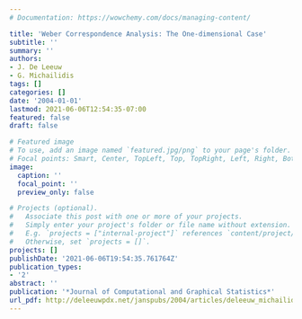 ```yaml
---
# Documentation: https://wowchemy.com/docs/managing-content/

title: 'Weber Correspondence Analysis: The One-dimensional Case'
subtitle: ''
summary: ''
authors:
- J. De Leeuw
- G. Michailidis
tags: []
categories: []
date: '2004-01-01'
lastmod: 2021-06-06T12:54:35-07:00
featured: false
draft: false

# Featured image
# To use, add an image named `featured.jpg/png` to your page's folder.
# Focal points: Smart, Center, TopLeft, Top, TopRight, Left, Right, BottomLeft, Bottom, BottomRight.
image:
  caption: ''
  focal_point: ''
  preview_only: false

# Projects (optional).
#   Associate this post with one or more of your projects.
#   Simply enter your project's folder or file name without extension.
#   E.g. `projects = ["internal-project"]` references `content/project/deep-learning/index.md`.
#   Otherwise, set `projects = []`.
projects: []
publishDate: '2021-06-06T19:54:35.761764Z'
publication_types:
- '2'
abstract: ''
publication: '*Journal of Computational and Graphical Statistics*'
url_pdf: http://deleeuwpdx.net/janspubs/2004/articles/deleeuw_michailidis_A_04.pdf
---
```

